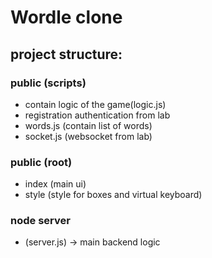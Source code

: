 # Wordle clone 


## project structure:
### public (scripts)
- contain logic of the game(logic.js)
- registration authentication from lab 
- words.js (contain list of words)
- socket.js (websocket from lab)

### public (root)
- index (main ui)
- style (style for boxes and virtual keyboard)

### node server 
- (server.js) -> main backend logic
